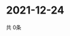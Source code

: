 # 2021-12-24
  共 0条

  <!-- BEGIN -->
  <!-- 最后更新时间Fri Dec 24 2021 13:14:34 GMT+0000 (Coordinated Universal Time) -->
  
  <!-- END -->
  
  